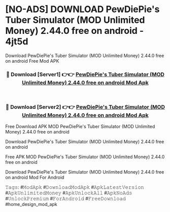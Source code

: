 # [NO-ADS] DOWNLOAD PewDiePie's Tuber Simulator (MOD Unlimited Money) 2.44.0 free on android - 4jt5d
Download PewDiePie's Tuber Simulator (MOD Unlimited Money) 2.44.0 free on android Free Mod APK

<div align="center">
<h3>🔴 Download [Server1] 👉👉 <a href="https://apk-comot.site?title=PewDiePie's_Tuber_Simulator_(MOD_Unlimited_Money)_2.44.0_free_on_android">PewDiePie's Tuber Simulator (MOD Unlimited Money) 2.44.0 free on android Mod Apk</a></h3><br>

<h3>🔴 Download [Server2] 👉👉 <a href="https://apk-comot.site?title=PewDiePie's_Tuber_Simulator_(MOD_Unlimited_Money)_2.44.0_free_on_android">PewDiePie's Tuber Simulator (MOD Unlimited Money) 2.44.0 free on android Mod Apk</a></h3>
</div>


Free Download APK MOD PewDiePie's Tuber Simulator (MOD Unlimited Money) 2.44.0 free on android

Download PewDiePie's Tuber Simulator (MOD Unlimited Money) 2.44.0 free on android 

Free APK MOD PewDiePie's Tuber Simulator (MOD Unlimited Money) 2.44.0 free on android 

Download PewDiePie's Tuber Simulator (MOD Unlimited Money) 2.44.0 free on android Mod For Android

𝚃𝚊𝚐𝚜: #𝙼𝚘𝚍𝙰𝚙𝚔 #𝙳𝚘𝚠𝚗𝚕𝚘𝚊𝚍𝙼𝚘𝚍𝙰𝚙𝚔 #𝙰𝚙𝚔𝙻𝚊𝚝𝚎𝚜𝚝𝚅𝚎𝚛𝚜𝚒𝚘𝚗 #𝙰𝚙𝚔𝚄𝚗𝚕𝚒𝚖𝚒𝚝𝚎𝚍𝙼𝚘𝚗𝚎𝚢 #𝙰𝚙𝚔𝚄𝚗𝚕𝚘𝚌𝚔𝙰𝚕𝚕 #𝙰𝚙𝚔𝙽𝚘𝙰𝚍𝚜 #𝚄𝚗𝚕𝚘𝚌𝚔𝙿𝚛𝚎𝚖𝚒𝚞𝚖 #𝙵𝚘𝚛𝙰𝚗𝚍𝚛𝚘𝚒𝚍 #𝙵𝚛𝚎𝚎𝙳𝚘𝚠𝚗𝚕𝚘𝚊𝚍 #home_design_mod_apk